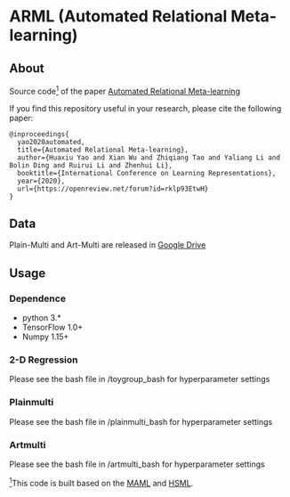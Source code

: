 # ARML (Automated Relational Meta-learning)

## About
Source code<a href="#note1" id="note1ref"><sup>1</sup></a> of the paper [Automated Relational Meta-learning](https://openreview.net/forum?id=rklp93EtwH)


If you find this repository useful in your research, please cite the following paper:
```
@inproceedings{
  yao2020automated,
  title={Automated Relational Meta-learning},
  author={Huaxiu Yao and Xian Wu and Zhiqiang Tao and Yaliang Li and Bolin Ding and Ruirui Li and Zhenhui Li},
  booktitle={International Conference on Learning Representations},
  year={2020},
  url={https://openreview.net/forum?id=rklp93EtwH}
}
```

## Data
Plain-Multi and Art-Multi are released in [Google Drive](https://drive.google.com/drive/folders/1I35LjOO8tRCb8fevpxEZJdYZiIZWRLz6?usp=sharing)

## Usage
### Dependence
* python 3.*
* TensorFlow 1.0+
* Numpy 1.15+

### 2-D Regression
Please see the bash file in /toygroup_bash for hyperparameter settings

### Plainmulti
Please see the bash file in /plainmulti_bash for hyperparameter settings

### Artmulti
Please see the bash file in /artmulti_bash for hyperparameter settings

<a id="note1" href="#note1ref"><sup>1</sup></a>This code is built based on the [MAML](https://github.com/cbfinn/maml) and [HSML](https://github.com/huaxiuyao/HSML).
